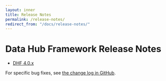 ```yaml
---
layout: inner
title: Release Notes
permalink: /release-notes/
redirect_from: "/docs/release-notes/"
---
```


# Data Hub Framework Release Notes

<!-- - [DHF 4.1.x]({{site.baseurl}}/release-notes/release-notes-4_1_x/) -->
- [DHF 4.0.x]({{site.baseurl}}/release-notes/release-notes-4_0_x/)

For specific bug fixes, see [the change log in GitHub](https://github.com/marklogic/marklogic-data-hub/blob/master/CHANGELOG.md).
